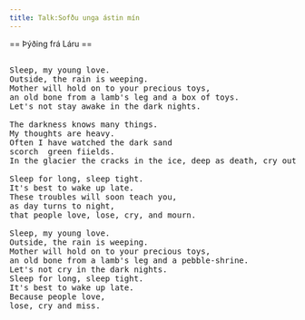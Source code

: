 ```yaml
---
title: Talk:Sofðu unga ástin mín
---
```


== Þýðing frá Láru ==
<pre>

Sleep, my young love.
Outside, the rain is weeping.
Mother will hold on to your precious toys,
an old bone from a lamb's leg and a box of toys. <!-- Völuskrín voru notuð til að geyma sauðarvölur, sem er smábein í hækli á sauðkind. Börn léku sér með sauðarvölur. -->
Let's not stay awake in the dark nights. 

The darkness knows many things.
My thoughts are heavy.
Often I have watched the dark sand
scorch <!-- destroy --> green fiields.
In the glacier the cracks in the ice, deep as death, cry out.

Sleep for long, sleep tight.
It's best to wake up late. 
These troubles will soon teach you,
as day turns to night,
that people love, lose, cry, and mourn.

Sleep, my young love.
Outside, the rain is weeping.
Mother will hold on to your precious toys,
an old bone from a lamb's leg and a pebble-shrine.
Let's not cry in the dark nights.
Sleep for long, sleep tight.
It's best to wake up late.
Because people love,
lose, cry and miss.

</pre>